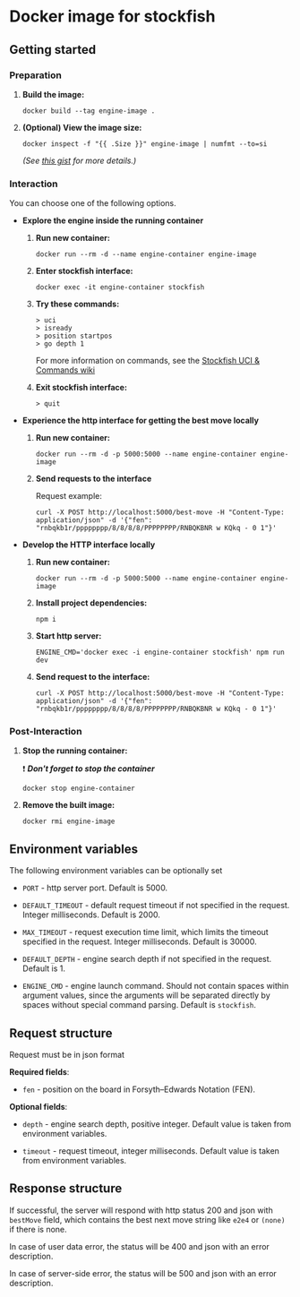 # Docker image for stockfish

## Getting started

### Preparation

1. **Build the image:**

    ```
    docker build --tag engine-image .
    ```

2. **(Optional) View the image size:**

    ```
    docker inspect -f "{{ .Size }}" engine-image | numfmt --to=si
    ```

    *(See [this gist](https://gist.github.com/MichaelSimons/fb588539dcefd9b5fdf45ba04c302db6) for more details.)*

### Interaction

You can choose one of the following options.

* **Explore the engine inside the running container**

    1. **Run new container:**

        ```
        docker run --rm -d --name engine-container engine-image
        ```

    2. **Enter stockfish interface:**

        ```
        docker exec -it engine-container stockfish
        ```

    3. **Try these commands:**

        ```
        > uci
        > isready
        > position startpos
        > go depth 1
        ```

        For more information on commands, see the [Stockfish UCI & Commands wiki](https://github.com/official-stockfish/Stockfish/wiki/UCI-&-Commands)

    4. **Exit stockfish interface:**

        ```
        > quit
        ```

* **Experience the http interface for getting the best move locally**

    1. **Run new container:**

        ```
        docker run --rm -d -p 5000:5000 --name engine-container engine-image
        ```

    2. **Send requests to the interface**

        Request example:

        ```
        curl -X POST http://localhost:5000/best-move -H "Content-Type: application/json" -d '{"fen": "rnbqkb1r/pppppppp/8/8/8/8/PPPPPPPP/RNBQKBNR w KQkq - 0 1"}'
        ```

* **Develop the HTTP interface locally**

    1. **Run new container:**

        ```
        docker run --rm -d -p 5000:5000 --name engine-container engine-image
        ```

    2. **Install project dependencies:**

        ```
        npm i
        ```

    3. **Start http server:**

        ```
        ENGINE_CMD='docker exec -i engine-container stockfish' npm run dev
        ```

    4. **Send request to the interface:**

        ```
        curl -X POST http://localhost:5000/best-move -H "Content-Type: application/json" -d '{"fen": "rnbqkb1r/pppppppp/8/8/8/8/PPPPPPPP/RNBQKBNR w KQkq - 0 1"}'
        ```

### Post-Interaction

1. **Stop the running container:**

    ❗ **_Don't forget to stop the container_**

    ```
    docker stop engine-container
    ```

2. **Remove the built image:**

    ```
    docker rmi engine-image
    ```

## Environment variables

The following environment variables can be optionally set

* `PORT` - http server port. Default is 5000.

* `DEFAULT_TIMEOUT` - default request timeout if not specified in the request. Integer milliseconds. Default is 2000.

* `MAX_TIMEOUT` - request execution time limit, which limits the timeout specified in the request. Integer milliseconds. Default is 30000.

* `DEFAULT_DEPTH` - engine search depth if not specified in the request. Default is 1.

* `ENGINE_CMD` - engine launch command. Should not contain spaces within argument values, since the arguments will be separated directly by spaces without special command parsing. Default is `stockfish`.

## Request structure

Request must be in json format

**Required fields**:

* `fen` - position on the board in Forsyth–Edwards Notation (FEN).

**Optional fields**:

* `depth` - engine search depth, positive integer. Default value is taken from environment variables.

* `timeout` - request timeout, integer milliseconds. Default value is taken from environment variables.

## Response structure

If successful, the server will respond with http status 200 and json with `bestMove` field, which contains the best next move string like `e2e4` or `(none)` if there is none.

In case of user data error, the status will be 400 and json with an error description.

In case of server-side error, the status will be 500 and json with an error description.
